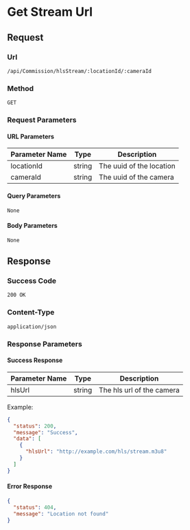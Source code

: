 # Get Stream Url

## Request

### Url

`/api/Commission/hlsStream/:locationId/:cameraId`

### Method

`GET`

### Request Parameters

#### URL Parameters

| Parameter Name | Type   | Description              |
|----------------|--------|--------------------------|
| locationId     | string | The uuid of the location |
| cameraId       | string | The uuid of the camera   |

#### Query Parameters

`None`

#### Body Parameters

`None`

## Response

### Success Code

`200 OK`

### Content-Type

`application/json`

### Response Parameters

#### Success Response

| Parameter Name | Type   | Description               |
|----------------|--------|---------------------------|
| hlsUrl         | string | The hls url of the camera |

Example:

```json
{
  "status": 200,
  "message": "Success",
  "data": [
    {
      "hlsUrl": "http://example.com/hls/stream.m3u8"
    }
  ]
}
```

#### Error Response

```json
{
  "status": 404,
  "message": "Location not found"
}
```